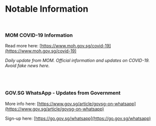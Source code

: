 # Notable Information #

<br>

### MOM COVID-19 Information ###

Read more here: [https://www.moh.gov.sg/covid-19](https://www.moh.gov.sg/covid-19)

*Daily update from MOM. Official information and updates on COVID-19. Avoid fake news here.*


<br><br>
### GOV.SG WhatsApp - Updates from Government ###

More info here: [https://www.gov.sg/article/govsg-on-whatsapp](https://www.gov.sg/article/govsg-on-whatsapp)

Sign-up here: [https://go.gov.sg/whatsapp](https://go.gov.sg/whatsapp)
